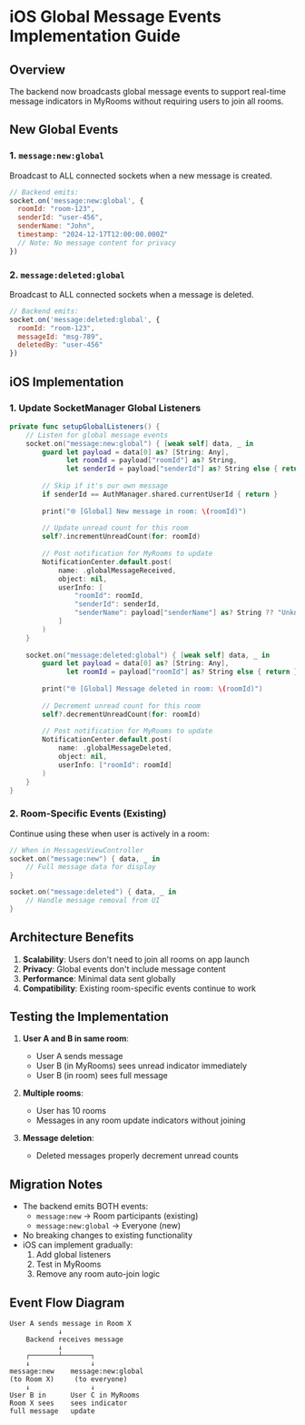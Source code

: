 # iOS Global Message Events Implementation Guide

## Overview
The backend now broadcasts global message events to support real-time message indicators in MyRooms without requiring users to join all rooms.

## New Global Events

### 1. `message:new:global`
Broadcast to ALL connected sockets when a new message is created.

```javascript
// Backend emits:
socket.on('message:new:global', {
  roomId: "room-123",
  senderId: "user-456", 
  senderName: "John",
  timestamp: "2024-12-17T12:00:00.000Z"
  // Note: No message content for privacy
})
```

### 2. `message:deleted:global`
Broadcast to ALL connected sockets when a message is deleted.

```javascript
// Backend emits:
socket.on('message:deleted:global', {
  roomId: "room-123",
  messageId: "msg-789",
  deletedBy: "user-456"
})
```

## iOS Implementation

### 1. Update SocketManager Global Listeners

```swift
private func setupGlobalListeners() {
    // Listen for global message events
    socket.on("message:new:global") { [weak self] data, _ in
        guard let payload = data[0] as? [String: Any],
              let roomId = payload["roomId"] as? String,
              let senderId = payload["senderId"] as? String else { return }
        
        // Skip if it's our own message
        if senderId == AuthManager.shared.currentUserId { return }
        
        print("🌐 [Global] New message in room: \(roomId)")
        
        // Update unread count for this room
        self?.incrementUnreadCount(for: roomId)
        
        // Post notification for MyRooms to update
        NotificationCenter.default.post(
            name: .globalMessageReceived,
            object: nil,
            userInfo: [
                "roomId": roomId,
                "senderId": senderId,
                "senderName": payload["senderName"] as? String ?? "Unknown"
            ]
        )
    }
    
    socket.on("message:deleted:global") { [weak self] data, _ in
        guard let payload = data[0] as? [String: Any],
              let roomId = payload["roomId"] as? String else { return }
        
        print("🌐 [Global] Message deleted in room: \(roomId)")
        
        // Decrement unread count for this room
        self?.decrementUnreadCount(for: roomId)
        
        // Post notification for MyRooms to update
        NotificationCenter.default.post(
            name: .globalMessageDeleted,
            object: nil,
            userInfo: ["roomId": roomId]
        )
    }
}
```

### 2. Room-Specific Events (Existing)
Continue using these when user is actively in a room:

```swift
// When in MessagesViewController
socket.on("message:new") { data, _ in
    // Full message data for display
}

socket.on("message:deleted") { data, _ in
    // Handle message removal from UI
}
```

## Architecture Benefits

1. **Scalability**: Users don't need to join all rooms on app launch
2. **Privacy**: Global events don't include message content
3. **Performance**: Minimal data sent globally
4. **Compatibility**: Existing room-specific events continue to work

## Testing the Implementation

1. **User A and B in same room**:
   - User A sends message
   - User B (in MyRooms) sees unread indicator immediately
   - User B (in room) sees full message

2. **Multiple rooms**:
   - User has 10 rooms
   - Messages in any room update indicators without joining

3. **Message deletion**:
   - Deleted messages properly decrement unread counts

## Migration Notes

- The backend emits BOTH events:
  - `message:new` → Room participants (existing)
  - `message:new:global` → Everyone (new)
- No breaking changes to existing functionality
- iOS can implement gradually:
  1. Add global listeners
  2. Test in MyRooms
  3. Remove any room auto-join logic

## Event Flow Diagram

```
User A sends message in Room X
            ↓
    Backend receives message
            ↓
    ┌───────┴───────┐
    ↓               ↓
message:new    message:new:global
(to Room X)     (to everyone)
    ↓               ↓
User B in      User C in MyRooms
Room X sees    sees indicator
full message   update
```